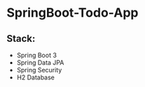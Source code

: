 # SpringBoot-Todo-App

## Stack: 
* Spring Boot 3
* Spring Data JPA
* Spring Security
* H2 Database
